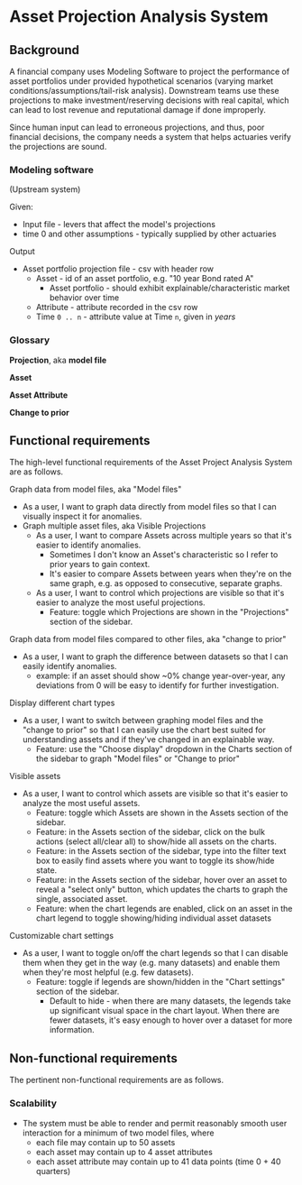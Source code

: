# Asset Projection Analysis System

## Background

A financial company uses Modeling Software to project the performance
of asset portfolios under provided hypothetical scenarios (varying
market conditions/assumptions/tail-risk analysis).
Downstream teams use these projections to make investment/reserving
decisions with real capital, which can lead to lost revenue and
reputational damage if done improperly.

Since human input can lead to erroneous projections, and thus, poor financial decisions,
the company needs a system that helps actuaries verify the projections are sound.


### Modeling software

(Upstream system)

Given:
- Input file - levers that affect the model's projections
- time 0 and other assumptions - typically supplied by other actuaries

Output
- Asset portfolio projection file - csv with header row
   - Asset - id of an asset portfolio, e.g. "10 year Bond rated A"
      - Asset portfolio - should exhibit explainable/characteristic market behavior over time
   - Attribute - attribute recorded in the csv row
   - Time `0 .. n` - attribute value at Time `n`, given in _years_

### Glossary

**Projection**, aka **model file**

**Asset**

**Asset Attribute**

**Change to prior**

## Functional requirements

The high-level functional requirements of the Asset Project Analysis System are as follows.

Graph data from model files, aka "Model files"
- As a user, I want to graph data directly from model files so that I can visually
  inspect it for anomalies.
- Graph multiple asset files, aka Visible Projections
   - As a user, I want to compare Assets across multiple years so that it's easier to identify anomalies.
      - Sometimes I don't know an Asset's characteristic so I refer to prior years to gain context.
      - It's easier to compare Assets between years when they're on the same graph, 
      e.g. as opposed to consecutive, separate graphs.
   - As a user, I want to control which projections are visible so that it's easier to analyze the most useful projections.
      - Feature: toggle which Projections are shown in the "Projections" section of the sidebar.

Graph data from model files compared to other files, aka "change to prior"
- As a user, I want to graph the difference between datasets so that I can easily
  identify anomalies.
   - example: if an asset should show ~0% change year-over-year, any deviations
     from 0 will be easy to identify for further investigation.

Display different chart types
- As a user, I want to switch between graphing model files and the "change to prior" so that I can easily
  use the chart best suited for understanding assets and if they've changed in an explainable way.
   - Feature: use the "Choose display" dropdown in the Charts section of the sidebar to graph
     "Model files" or "Change to prior"

Visible assets
- As a user, I want to control which assets are visible so that it's easier to analyze the most useful assets.
   - Feature: toggle which Assets are shown in the Assets section of the sidebar.
   - Feature: in the Assets section of the sidebar, click on the bulk actions (select all/clear all) to show/hide
     all assets on the charts.
   - Feature: in the Assets section of the sidebar, type into the filter text box to easily find assets where
     you want to toggle its show/hide state.
   - Feature: in the Assets section of the sidebar, hover over an asset to reveal a "select only" button, which
     updates the charts to graph the single, associated asset.
   - Feature: when the chart legends are enabled, click on an asset in the chart legend to toggle
     showing/hiding individual asset datasets

Customizable chart settings
- As a user, I want to toggle on/off the chart legends so that I can disable them when
  they get in the way (e.g. many datasets) and enable them when they're most helpful (e.g. few
  datasets).
   - Feature: toggle if legends are shown/hidden in the "Chart settings" section of the sidebar.
      - Default to hide - when there are many datasets, the legends take up significant visual space in the chart layout. When there
        are fewer datasets, it's easy enough to hover over a dataset for more information.

## Non-functional requirements

The pertinent non-functional requirements are as follows.

### Scalability
- The system must be able to render and permit reasonably smooth user interaction for a
  minimum of two model files, where
   - each file may contain up to 50 assets
   - each asset may contain up to 4 asset attributes
   - each asset attribute may contain up to 41 data points (time 0 + 40 quarters)

